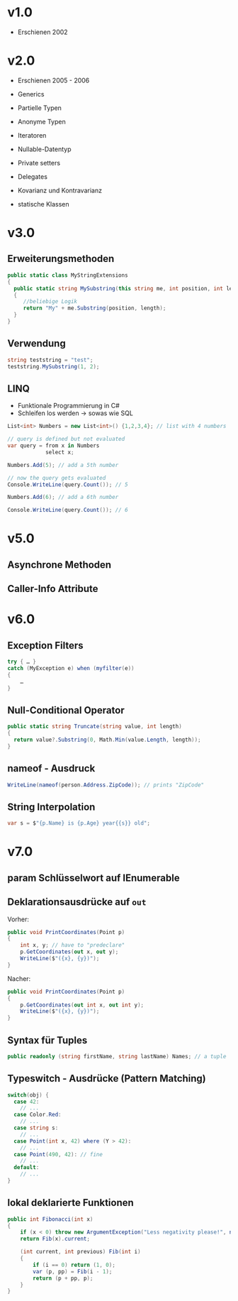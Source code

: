 # v1.0 

* Erschienen 2002

# v2.0

* Erschienen 2005 - 2006

* Generics
* Partielle Typen
* Anonyme Typen
* Iteratoren
* Nullable-Datentyp
* Private setters
* Delegates
* Kovarianz und Kontravarianz
* statische Klassen

# v3.0

## Erweiterungsmethoden

~~~csharp
public static class MyStringExtensions
{
  public static string MySubstring(this string me, int position, int length)
  {
     //beliebige Logik
     return "My" + me.Substring(position, length);
  }
}
~~~

## Verwendung

~~~csharp
string teststring = "test";
teststring.MySubstring(1, 2);
~~~

## LINQ

* Funktionale Programmierung in C#
* Schleifen los werden -> sowas wie SQL


~~~csharp
List<int> Numbers = new List<int>() {1,2,3,4}; // list with 4 numbers

// query is defined but not evaluated
var query = from x in Numbers
            select x;

Numbers.Add(5); // add a 5th number

// now the query gets evaluated
Console.WriteLine(query.Count()); // 5

Numbers.Add(6); // add a 6th number

Console.WriteLine(query.Count()); // 6
~~~

# v5.0

## Asynchrone Methoden

## Caller-Info Attribute

# v6.0

## Exception Filters

~~~csharp
try { … }
catch (MyException e) when (myfilter(e))
{
    …
}
~~~

## Null-Conditional Operator

~~~csharp
public static string Truncate(string value, int length)
{          
  return value?.Substring(0, Math.Min(value.Length, length));
}
~~~

## nameof - Ausdruck

~~~csharp
WriteLine(nameof(person.Address.ZipCode)); // prints "ZipCode"
~~~

## String Interpolation

~~~csharp
var s = $"{p.Name} is {p.Age} year{{s}} old";
~~~

# v7.0

## param Schlüsselwort auf IEnumerable<T>

## Deklarationsausdrücke auf `out`

Vorher:

~~~csharp
public void PrintCoordinates(Point p)
{
    int x, y; // have to "predeclare"
    p.GetCoordinates(out x, out y);
    WriteLine($"({x}, {y})");
}
~~~

Nacher:

~~~csharp
public void PrintCoordinates(Point p)
{
    p.GetCoordinates(out int x, out int y);
    WriteLine($"({x}, {y})");
}
~~~

## Syntax für Tuples

~~~csharp
public readonly (string firstName, string lastName) Names; // a tuple
~~~

## Typeswitch - Ausdrücke (Pattern Matching)

~~~csharp
switch(obj) {
  case 42:
    // ...
  case Color.Red:
    // ...
  case string s:
    // ...
  case Point(int x, 42) where (Y > 42):
    // ...
  case Point(490, 42): // fine
    // ...
  default:
    // ...
}

~~~

## lokal deklarierte Funktionen

~~~csharp
public int Fibonacci(int x)
{
    if (x < 0) throw new ArgumentException("Less negativity please!", nameof(x));
    return Fib(x).current;

    (int current, int previous) Fib(int i)
    {
        if (i == 0) return (1, 0);
        var (p, pp) = Fib(i - 1);
        return (p + pp, p);
    }
}
~~~
